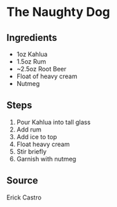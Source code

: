 # The Naughty Dog

## Ingredients

- 1oz Kahlua
- 1.5oz Rum
- ~2.5oz Root Beer
- Float of heavy cream
- Nutmeg

## Steps

1. Pour Kahlua into tall glass
2. Add rum
3. Add ice to top
4. Float heavy cream
5. Stir briefly
6. Garnish with nutmeg

## Source
Erick Castro